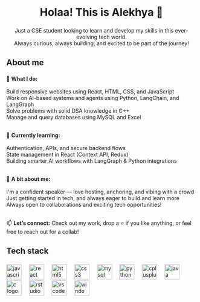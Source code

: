 <h1 align="center">Holaa! This is Alekhya 👋</h1>

###

<p align="center">
Just a CSE student looking to learn and develop my skills in this ever-evolving tech world. <br>
Always curious, always building, and excited to be part of the journey!
</p>

###

<h2 align="left">About me</h2>

###

<p align="left">
🔧 <strong>What I do:</strong><br><br>
Build responsive websites using React, HTML, CSS, and JavaScript<br>
Work on AI-based systems and agents using Python, LangChain, and LangGraph<br>
Solve problems with solid DSA knowledge in C++<br>
Manage and query databases using MySQL and Excel<br><br>

🌱 <strong>Currently learning:</strong><br><br>
Authentication, APIs, and secure backend flows<br>
State management in React (Context API, Redux)<br>
Building smarter AI workflows with LangGraph & Python integrations<br><br>

💬 <strong>A bit about me:</strong><br><br>
I'm a confident speaker — love hosting, anchoring, and vibing with a crowd<br>
Just getting started in tech, and always eager to build and learn more<br>
Always open to collaborations and exciting tech opportunities!<br><br>

📫 <strong>Let’s connect:</strong> Check out my work, drop a ⭐ if you like anything, or feel free to reach out for a collab!
</p>

###

<h2 align="left">Tech stack</h2>

###

<div align="left">
  <img src="https://cdn.jsdelivr.net/gh/devicons/devicon/icons/javascript/javascript-original.svg" height="40" alt="javascript logo" />
  <img width="12" />
  <img src="https://cdn.jsdelivr.net/gh/devicons/devicon/icons/react/react-original.svg" height="40" alt="react logo" />
  <img width="12" />
  <img src="https://cdn.jsdelivr.net/gh/devicons/devicon/icons/html5/html5-original.svg" height="40" alt="html5 logo" />
  <img width="12" />
  <img src="https://cdn.jsdelivr.net/gh/devicons/devicon/icons/css3/css3-original.svg" height="40" alt="css3 logo" />
  <img width="12" />
  <img src="https://cdn.jsdelivr.net/gh/devicons/devicon/icons/mysql/mysql-original.svg" height="40" alt="mysql logo" />
  <img width="12" />
  <img src="https://cdn.jsdelivr.net/gh/devicons/devicon/icons/python/python-original.svg" height="40" alt="python logo" />
  <img width="12" />
  <img src="https://cdn.jsdelivr.net/gh/devicons/devicon/icons/cplusplus/cplusplus-original.svg" height="40" alt="cplusplus logo" />
  <img width="12" />
  <img src="https://cdn.jsdelivr.net/gh/devicons/devicon/icons/java/java-original.svg" height="40" alt="java logo" />
  <img width="12" />
  <img src="https://cdn.jsdelivr.net/gh/devicons/devicon/icons/c/c-original.svg" height="40" alt="c logo" />
  <img width="12" />
  <img src="https://cdn.jsdelivr.net/gh/devicons/devicon/icons/rstudio/rstudio-original.svg" height="40" alt="rstudio logo" />
  <img width="12" />
  <img src="https://cdn.jsdelivr.net/gh/devicons/devicon/icons/vscode/vscode-original.svg" height="40" alt="vscode logo" />
  <img width="12" />
  <img src="https://cdn.jsdelivr.net/gh/devicons/devicon/icons/windows8/windows8-original.svg" height="40" alt="windows logo" />
</div>
